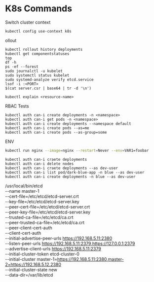 # K8s Commands

Switch cluster context
```
kubectl config use-context k8s
```

ollout

```
kubectl rollout history deployments
kubectl get componentstatuses
top
df -h
ps -ef --forest
sudo journalctl -u kubelet
sudo systemctl status kubelet
sudo systemd-analyze verify etcd.service
lsof -i :<PORT>
$(cat server.csr | base64 | tr -d '\n')
```

```
kubectl explain <resource-name>
```

RBAC Tests

```
kubectl auth can-i create deployments -n <namespace>
kubectl auth can-i get pods -n <namespace>
kubectl auth can-i create deployments --namespace default
kubectl auth can-i create pods --as=me
kubectl auth can-i create pods --as-group=some
```

ENV

```bash
kubectl run nginx --image=nginx --restart=Never --env=VAR1=foobar
```

```
kubectl auth can-i craete deployments
kubectl auth can-i delete nodes
kubectl auth can-i craete deployments --as dev-user
kubectl auth can-i list pod/dark-blue-app -n blue --as dev-user
kubectl auth can-i create deployments -n blue --as dev-user
```



/usr/local/bin/etcd \
 --name master-1 \
 --cert-file=/etc/etcd/etcd-server.crt \
 --key-file=/etc/etcd/etcd-server.key \
 --peer-cert-file=/etc/etcd/etcd-server.crt \
 --peer-key-file=/etc/etcd/etcd-server.key \
 --trusted-ca-file=/etc/etcd/ca.crt \
 --peer-trusted-ca-file=/etc/etcd/ca.crt \
 --peer-client-cert-auth \
 --client-cert-auth \
 --initial-advertise-peer-urls https://192.168.5.11:2380 \
 --listen-peer-urls https://192.168.5.11:2379,https://127.0.0.1:2379 \
 --advertise-client-urls https://192.168.5.11:2379 \
 --initial-cluster-token etcd-cluster-0 \
 --initial-cluster master-1=https://192.168.5.11:2380,master-2=https://192.168.5.12.2380 \
 --initial-cluster-state new \
 --data-dir=/var/lib/etcd